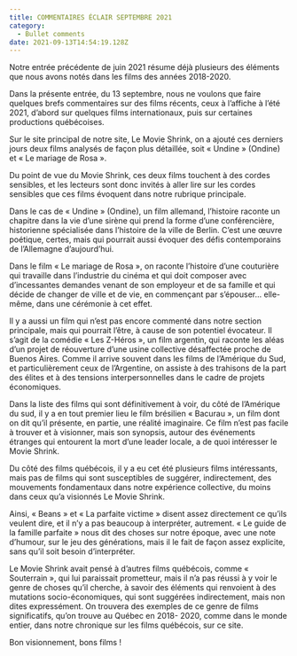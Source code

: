 ```yaml
---
title: COMMENTAIRES ÉCLAIR SEPTEMBRE 2021
category:
  - Bullet comments
date: 2021-09-13T14:54:19.128Z
---
```

Notre entrée précédente de juin 2021 résume déjà plusieurs des éléments que nous avons notés dans les films des années 2018-2020.

Dans la présente entrée, du 13 septembre, nous ne voulons que faire quelques brefs commentaires sur des films récents, ceux à l’affiche à l’été 2021, d’abord sur quelques films internationaux, puis sur certaines productions québécoises.

Sur le site principal de notre site, Le Movie Shrink, on a ajouté ces derniers jours deux films analysés de façon plus détaillée, soit « Undine » (Ondine) et « Le mariage de Rosa ».

Du point de vue du Movie Shrink, ces deux films touchent à des cordes sensibles, et les lecteurs sont donc invités à aller lire sur les cordes sensibles que ces films évoquent dans notre rubrique principale.

Dans le cas de « Undine » (Ondine), un film allemand, l’histoire raconte un chapitre dans la vie d’une sirène qui prend la forme d’une conférencière, historienne spécialisée dans l’histoire de la ville de Berlin. C’est une œuvre poétique, certes, mais qui pourrait aussi évoquer des défis contemporains de l’Allemagne d’aujourd’hui.

Dans le film « Le mariage de Rosa », on raconte l’histoire d’une couturière qui travaille dans l’industrie du cinéma et qui doit composer avec d’incessantes demandes venant de son employeur et de sa famille et qui décide de changer de ville et de vie, en commençant par s’épouser… elle-même, dans une cérémonie à cet effet.

Il y a aussi un film qui n’est pas encore commenté dans notre section principale, mais qui pourrait l’être, à cause de son potentiel évocateur. Il s’agit de la comédie « Les Z-Héros », un film argentin, qui raconte les aléas d’un projet de réouverture d’une usine collective désaffectée proche de Buenos Aires. Comme il arrive souvent dans les films de l’Amérique du Sud, et particulièrement ceux de l’Argentine, on assiste à des trahisons de la part des élites et à des tensions interpersonnelles dans le cadre de projets économiques.

Dans la liste des films qui sont définitivement à voir, du côté de l’Amérique du sud, il y a en tout premier lieu le film brésilien « Bacurau », un film dont on dit qu’il présente, en partie, une réalité imaginaire. Ce film n’est pas facile à trouver et à visionner, mais son synopsis, autour des événements étranges qui entourent la mort d’une leader locale, a de quoi intéresser le Movie Shrink.

Du côté des films québécois, il y a eu cet été plusieurs films intéressants, mais pas de films qui sont susceptibles de suggérer, indirectement, des mouvements fondamentaux dans notre expérience collective, du moins dans ceux qu’a visionnés Le Movie Shrink.

Ainsi, « Beans » et « La parfaite victime » disent assez directement ce qu’ils veulent dire, et il n’y a pas beaucoup à interpréter, autrement. « Le guide de la famille parfaite » nous dit des choses sur notre époque, avec une note d’humour, sur le jeu des générations, mais il le fait de façon assez explicite, sans qu’il soit besoin d’interpréter.

Le Movie Shrink avait pensé à d’autres films québécois, comme « Souterrain », qui lui paraissait prometteur, mais il n’a pas réussi à y voir le genre de choses qu’il cherche, à savoir des éléments qui renvoient à des mutations socio-économiques, qui sont suggérées indirectement, mais non dites expressément. On trouvera des exemples de ce genre de films significatifs, qu’on trouve au Québec en 2018- 2020, comme dans le monde entier, dans notre chronique sur les films québécois, sur ce site.

Bon visionnement, bons films !